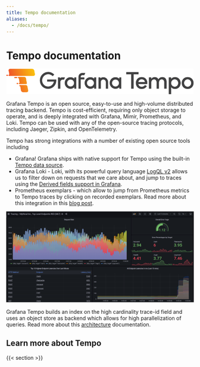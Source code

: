```yaml
---
title: Tempo documentation
aliases:
  - /docs/tempo/
---
```


# Tempo documentation

<p align="center"><img src="logo_and_name.png" alt="Tempo Logo"></p>

Grafana Tempo is an open source, easy-to-use and high-volume distributed tracing backend. Tempo is cost-efficient, requiring only object storage to operate, and is deeply integrated with Grafana, Mimir, Prometheus, and Loki. Tempo can be used with any of the open-source tracing protocols, including Jaeger, Zipkin, and OpenTelemetry.

Tempo has strong integrations with a number of existing open source tools including 

- Grafana! Grafana ships with native support for Tempo using the built-in [Tempo data source](https://grafana.com/docs/grafana/latest/datasources/tempo/).
- Grafana Loki - Loki, with its powerful query language [LogQL v2](https://grafana.com/blog/2020/10/28/loki-2.0-released-transform-logs-as-youre-querying-them-and-set-up-alerts-within-loki/) allows us to filter down on requests that we care about, and jump to traces using the [Derived fields support in Grafana](https://grafana.com/docs/grafana/latest/datasources/loki/).
- Prometheus exemplars - which allow to jump from Prometheus metrics to Tempo traces by clicking on recorded exemplars. Read more about this integration in this [blog post](https://grafana.com/blog/2021/03/31/intro-to-exemplars-which-enable-grafana-tempos-distributed-tracing-at-massive-scale/).

<p align="center"><img src="getting-started/assets/trace_custom_metrics_dash.png" alt="Trace visualization in Grafana "></p>

Grafana Tempo builds an index on the high cardinality trace-id field and uses an object store as backend which allows for high parallelization of queries.
Read more about this [architecture](https://grafana.com/docs/tempo/latest/operations/architecture/) documentation.

## Learn more about Tempo

{{< section >}}

